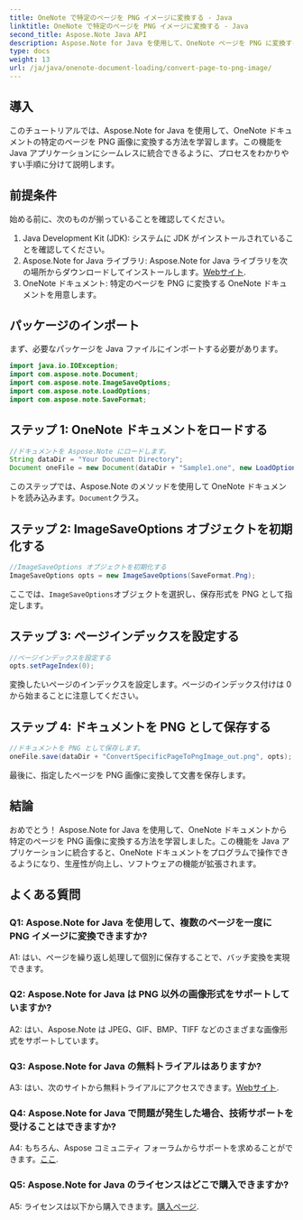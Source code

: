 ```yaml
---
title: OneNote で特定のページを PNG イメージに変換する - Java
linktitle: OneNote で特定のページを PNG イメージに変換する - Java
second_title: Aspose.Note Java API
description: Aspose.Note for Java を使用して、OneNote ページを PNG に変換する方法を学びます。簡単な手順に従い、ドキュメントをロードし、オプションを設定します。この機能を使用して Java アプリを強化します。
type: docs
weight: 13
url: /ja/java/onenote-document-loading/convert-page-to-png-image/
---
```

## 導入

このチュートリアルでは、Aspose.Note for Java を使用して、OneNote ドキュメントの特定のページを PNG 画像に変換する方法を学習します。この機能を Java アプリケーションにシームレスに統合できるように、プロセスをわかりやすい手順に分けて説明します。

## 前提条件

始める前に、次のものが揃っていることを確認してください。

1. Java Development Kit (JDK): システムに JDK がインストールされていることを確認してください。
2.  Aspose.Note for Java ライブラリ: Aspose.Note for Java ライブラリを次の場所からダウンロードしてインストールします。[Webサイト](https://releases.aspose.com/note/java/).
3. OneNote ドキュメント: 特定のページを PNG に変換する OneNote ドキュメントを用意します。

## パッケージのインポート

まず、必要なパッケージを Java ファイルにインポートする必要があります。

```java
import java.io.IOException;
import com.aspose.note.Document;
import com.aspose.note.ImageSaveOptions;
import com.aspose.note.LoadOptions;
import com.aspose.note.SaveFormat;
```

## ステップ 1: OneNote ドキュメントをロードする

```java
//ドキュメントを Aspose.Note にロードします。
String dataDir = "Your Document Directory";
Document oneFile = new Document(dataDir + "Sample1.one", new LoadOptions());
```

このステップでは、Aspose.Note のメソッドを使用して OneNote ドキュメントを読み込みます。`Document`クラス。

## ステップ 2: ImageSaveOptions オブジェクトを初期化する

```java
//ImageSaveOptions オブジェクトを初期化する
ImageSaveOptions opts = new ImageSaveOptions(SaveFormat.Png);
```

ここでは、`ImageSaveOptions`オブジェクトを選択し、保存形式を PNG として指定します。

## ステップ 3: ページインデックスを設定する

```java
//ページインデックスを設定する
opts.setPageIndex(0);
```

変換したいページのインデックスを設定します。ページのインデックス付けは 0 から始まることに注意してください。

## ステップ 4: ドキュメントを PNG として保存する

```java
//ドキュメントを PNG として保存します。
oneFile.save(dataDir + "ConvertSpecificPageToPngImage_out.png", opts);
```

最後に、指定したページを PNG 画像に変換して文書を保存します。

## 結論

おめでとう！ Aspose.Note for Java を使用して、OneNote ドキュメントから特定のページを PNG 画像に変換する方法を学習しました。この機能を Java アプリケーションに統合すると、OneNote ドキュメントをプログラムで操作できるようになり、生産性が向上し、ソフトウェアの機能が拡張されます。

## よくある質問

### Q1: Aspose.Note for Java を使用して、複数のページを一度に PNG イメージに変換できますか?

A1: はい、ページを繰り返し処理して個別に保存することで、バッチ変換を実現できます。

### Q2: Aspose.Note for Java は PNG 以外の画像形式をサポートしていますか?

A2: はい、Aspose.Note は JPEG、GIF、BMP、TIFF などのさまざまな画像形式をサポートしています。

### Q3: Aspose.Note for Java の無料トライアルはありますか?

 A3: はい、次のサイトから無料トライアルにアクセスできます。[Webサイト](https://releases.aspose.com/).

### Q4: Aspose.Note for Java で問題が発生した場合、技術サポートを受けることはできますか?

 A4: もちろん、Aspose コミュニティ フォーラムからサポートを求めることができます。[ここ](https://forum.aspose.com/c/note/28).

### Q5: Aspose.Note for Java のライセンスはどこで購入できますか?

 A5: ライセンスは以下から購入できます。[購入ページ](https://purchase.aspose.com/buy).